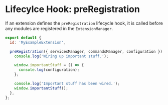 # Lifecylce Hook: preRegistration

If an extension defines the `preRegistration` lifecycle hook, it is called
before any modules are registered in the `ExtensionManager`.

```js
export default {
  id: 'MyExampleExtension',

  preRegistration({ servicesManager, commandsManager, configuration }) {
    console.log('Wiring up important stuff.');

    window.importantStuff = () => {
      console.log(configuration);
    };

    console.log('Important stuff has been wired.');
    window.importantStuff();
  },
};
```
